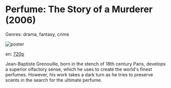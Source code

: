 # Perfume: The Story of a Murderer (2006)

Genres: drama, fantasy, crime

![poster](http://image.tmdb.org/t/p/w500/zC9JHS6NlkJKPYFxOOqBl7fQCjT.jpg)

en:
  [720p](magnet:?xt=urn:btih:E4927473AE2C66B14B8A468B844AB9D438CF5E78&tr=udp://glotorrents.pw:6969/announce&tr=udp://tracker.opentrackr.org:1337/announce&tr=udp://torrent.gresille.org:80/announce&tr=udp://tracker.openbittorrent.com:80&tr=udp://tracker.coppersurfer.tk:6969&tr=udp://tracker.leechers-paradise.org:6969&tr=udp://p4p.arenabg.ch:1337&tr=udp://tracker.internetwarriors.net:1337)
  


Jean-Baptiste Grenouille, born in the stench of 18th century Paris, develops a superior olfactory sense, which he uses to create the world's finest perfumes. However, his work takes a dark turn as he tries to preserve scents in the search for the ultimate perfume.